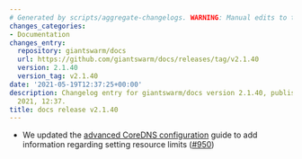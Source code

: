 ```yaml
---
# Generated by scripts/aggregate-changelogs. WARNING: Manual edits to this files will be overwritten.
changes_categories:
- Documentation
changes_entry:
  repository: giantswarm/docs
  url: https://github.com/giantswarm/docs/releases/tag/v2.1.40
  version: 2.1.40
  version_tag: v2.1.40
date: '2021-05-19T12:37:25+00:00'
description: Changelog entry for giantswarm/docs version 2.1.40, published on 19 May
  2021, 12:37.
title: docs release v2.1.40
---
```


- We updated the [advanced CoreDNS configuration](https://docs.giantswarm.io/advanced/coredns/) guide to add information regarding setting resource limits ([#950](https://github.com/giantswarm/docs/pull/950))

